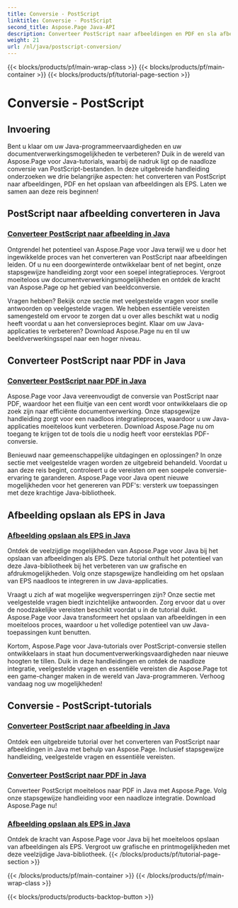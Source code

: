 ```yaml
---
title: Conversie - PostScript
linktitle: Conversie - PostScript
second_title: Aspose.Page Java-API
description: Converteer PostScript naar afbeeldingen en PDF en sla afbeeldingen op als EPS in Java met Aspose.Page-tutorials. Stapsgewijze handleidingen, veelgestelde vragen en vereisten voor een naadloze integratie.
weight: 21
url: /nl/java/postscript-conversion/
---
```


{{< blocks/products/pf/main-wrap-class >}}
{{< blocks/products/pf/main-container >}}
{{< blocks/products/pf/tutorial-page-section >}}

# Conversie - PostScript

## Invoering

Bent u klaar om uw Java-programmeervaardigheden en uw documentverwerkingsmogelijkheden te verbeteren? Duik in de wereld van Aspose.Page voor Java-tutorials, waarbij de nadruk ligt op de naadloze conversie van PostScript-bestanden. In deze uitgebreide handleiding onderzoeken we drie belangrijke aspecten: het converteren van PostScript naar afbeeldingen, PDF en het opslaan van afbeeldingen als EPS. Laten we samen aan deze reis beginnen!

## PostScript naar afbeelding converteren in Java

### [Converteer PostScript naar afbeelding in Java](./to-image/)

Ontgrendel het potentieel van Aspose.Page voor Java terwijl we u door het ingewikkelde proces van het converteren van PostScript naar afbeeldingen leiden. Of u nu een doorgewinterde ontwikkelaar bent of net begint, onze stapsgewijze handleiding zorgt voor een soepel integratieproces. Vergroot moeiteloos uw documentverwerkingsmogelijkheden en ontdek de kracht van Aspose.Page op het gebied van beeldconversie.

Vragen hebben? Bekijk onze sectie met veelgestelde vragen voor snelle antwoorden op veelgestelde vragen. We hebben essentiële vereisten samengesteld om ervoor te zorgen dat u over alles beschikt wat u nodig heeft voordat u aan het conversieproces begint. Klaar om uw Java-applicaties te verbeteren? Download Aspose.Page nu en til uw beeldverwerkingsspel naar een hoger niveau.

## Converteer PostScript naar PDF in Java

### [Converteer PostScript naar PDF in Java](./to-pdf/)

Aspose.Page voor Java vereenvoudigt de conversie van PostScript naar PDF, waardoor het een fluitje van een cent wordt voor ontwikkelaars die op zoek zijn naar efficiënte documentverwerking. Onze stapsgewijze handleiding zorgt voor een naadloos integratieproces, waardoor u uw Java-applicaties moeiteloos kunt verbeteren. Download Aspose.Page nu om toegang te krijgen tot de tools die u nodig heeft voor eersteklas PDF-conversie.

Benieuwd naar gemeenschappelijke uitdagingen en oplossingen? In onze sectie met veelgestelde vragen worden ze uitgebreid behandeld. Voordat u aan deze reis begint, controleert u de vereisten om een soepele conversie-ervaring te garanderen. Aspose.Page voor Java opent nieuwe mogelijkheden voor het genereren van PDF's: versterk uw toepassingen met deze krachtige Java-bibliotheek.

## Afbeelding opslaan als EPS in Java

### [Afbeelding opslaan als EPS in Java](./save-image-as-eps/)

Ontdek de veelzijdige mogelijkheden van Aspose.Page voor Java bij het opslaan van afbeeldingen als EPS. Deze tutorial onthult het potentieel van deze Java-bibliotheek bij het verbeteren van uw grafische en afdrukmogelijkheden. Volg onze stapsgewijze handleiding om het opslaan van EPS naadloos te integreren in uw Java-applicaties.

Vraagt u zich af wat mogelijke wegversperringen zijn? Onze sectie met veelgestelde vragen biedt inzichtelijke antwoorden. Zorg ervoor dat u over de noodzakelijke vereisten beschikt voordat u in de tutorial duikt. Aspose.Page voor Java transformeert het opslaan van afbeeldingen in een moeiteloos proces, waardoor u het volledige potentieel van uw Java-toepassingen kunt benutten.

Kortom, Aspose.Page voor Java-tutorials over PostScript-conversie stellen ontwikkelaars in staat hun documentverwerkingsvaardigheden naar nieuwe hoogten te tillen. Duik in deze handleidingen en ontdek de naadloze integratie, veelgestelde vragen en essentiële vereisten die Aspose.Page tot een game-changer maken in de wereld van Java-programmeren. Verhoog vandaag nog uw mogelijkheden!
## Conversie - PostScript-tutorials
### [Converteer PostScript naar afbeelding in Java](./to-image/)
Ontdek een uitgebreide tutorial over het converteren van PostScript naar afbeeldingen in Java met behulp van Aspose.Page. Inclusief stapsgewijze handleiding, veelgestelde vragen en essentiële vereisten.
### [Converteer PostScript naar PDF in Java](./to-pdf/)
Converteer PostScript moeiteloos naar PDF in Java met Aspose.Page. Volg onze stapsgewijze handleiding voor een naadloze integratie. Download Aspose.Page nu!
### [Afbeelding opslaan als EPS in Java](./save-image-as-eps/)
Ontdek de kracht van Aspose.Page voor Java bij het moeiteloos opslaan van afbeeldingen als EPS. Vergroot uw grafische en printmogelijkheden met deze veelzijdige Java-bibliotheek.
{{< /blocks/products/pf/tutorial-page-section >}}

{{< /blocks/products/pf/main-container >}}
{{< /blocks/products/pf/main-wrap-class >}}

{{< blocks/products/products-backtop-button >}}
